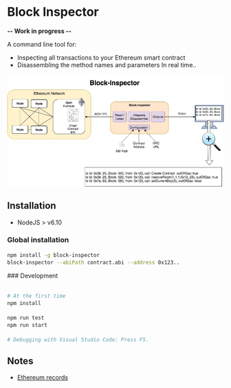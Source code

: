 # Block Inspector 

**-- Work in progress --**

A command line tool for:
* Inspecting all transactions to your Ethereum smart contract
* Disassembling the method names and parameters
In real time.. 


![Overview](./docs/block-inspector-light.jpg)

## Installation
- NodeJS > v6.10

### Global installation
```bash
npm install -g block-inspector
block-inspector --abiPath contract.abi --address 0x123..
```

### Development
```bash

# At the first time
npm install

npm run test
npm run start

# Debugging with Visual Studio Code: Press F5. 
```

## Notes
- [Ethereum records](./docs/records.md)